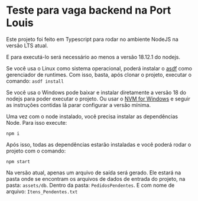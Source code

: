 Teste para vaga backend na Port Louis
===

Este projeto foi feito em Typescript para rodar no ambiente NodeJS na versão LTS atual.

E para executá-lo será necessário ao menos a versão 18.12.1 do nodejs.

Se você usa o Linux como sistema operacional, poderá instalar o [asdf](https://asdf-vm.com/) como gerenciador de runtimes. Com isso, basta, após clonar o projeto, executar o comando: ```asdf install```

Se você usa o Windows pode baixar e instalar diretamente a versão 18 do nodejs para poder executar o projeto. Ou usar o [NVM for Windows](https://github.com/coreybutler/nvm-windows) e seguir as instruções contidas lá parar configurar a versão mínima.

Uma vez com o node instalado, você precisa instalar as dependências Node. Para isso execute:

```npm i```

Após isso, todas as dependências estarão instaladas e você poderá rodar o projeto com o comando:

```npm start```

Na versão atual, apenas um arquivo de saída será gerado. Ele estará na pasta onde se encontram os arquivos de dados de entrada do projeto, na pasta: `assets/db`. Dentro da pasta: `PedidosPendentes`. E com nome de arquivo: `Itens_Pendentes.txt`
